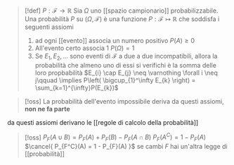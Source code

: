 >[!def]
>$P : \mathcal{F} \to \mathbb{R}$
>Sia $\Omega$ uno [[spazio campionario]] probabilizzabile. Una probabilità $P$ su $(\Omega,\mathcal{F})$ è una funzione $P : \mathcal{F} \mapsto \mathbb{R}$ che soddisfa i seguenti assiomi
>1. ad ogni [[evento]] associa un numero positivo 
>   $P(A) \geq 0$
>2. All'evento certo associa 1 
>   $P(\Omega)=1$
>3. Se $E_{1},E_{2},\dots$ sono eventi di $\mathcal{F}$ a due a due incompatibili, allora la probabilità che almeno uno di essi si verifichi è la somma delle loro propbabilità
>   $E_{i} \cap E_{j} \neq \varnothing \forall i \neq j\qquad \implies P\left( \bigcup_{1}^\infty E_{k} \right) = \sum_{k=1}^{\infty}P(E_{k})$


>[!oss]
>La probabilità dell'evento impossibile deriva da questi assiomi, **non ne fa parte**

da questi assiomi derivano le [[regole di calcolo della probabilità]]


>[!oss]
>$P_{F}(A \cup B) = P_{F}(A) + P_{F}(B) - P_{F}(A \cap B)$
>$P_{F}(A^C) = 1 - P_{F}(A)$
>$\cancel{ P_{F^C}(A) = 1 - P_{F}(A) }$ se cambi $F$ hai un'altra legge di [[probabilità]]



